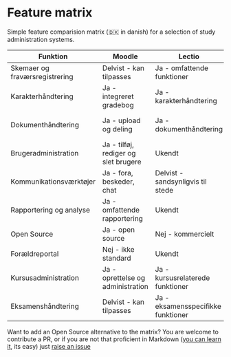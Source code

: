 # Feature matrix

Simple feature comparision matrix (:denmark: in danish) for a selection of study administration systems.

| Funktion                       | Moodle | Lectio | OpenSIS | Fedena |
|--------------------------------|--------|--------|---------|--------|
| Skemaer og fraværsregistrering | Delvist - kan tilpasses | Ja - omfattende funktioner | Ja - scheduling og attendance | Ja - timetable management |
| Karakterhåndtering             | Ja - integreret gradebog | Ja - karakterhåndtering | Ja - gradebook og report cards | Ja - karakterhåndtering |
| Dokumenthåndtering             | Ja - upload og deling | Ja - dokumenthåndtering | Ja - report designer og dokumenthåndtering | Ja - document management |
| Brugeradministration           | Ja - tilføj, rediger og slet brugere | Ukendt | Ja - omfattende brugeradministration | Ja - brugeradministration |
| Kommunikationsværktøjer        | Ja - fora, beskeder, chat | Delvist - sandsynligvis til stede | Ja - multi-channel communication | Ja - SMS og email notifikationer |
| Rapportering og analyse        | Ja - omfattende rapportering | Ukendt | Ja - built-in analytics og advanced reporting | Ja - custom reports |
| Open Source                    | Ja - open source | Nej - kommercielt | Ja - open source | Ja - open source |
| Forældreportal                 | Nej - ikke standard | Ukendt | Ja - parent portal | Ja - parent portal |
| Kursusadministration           | Ja - oprettelse og administration | Ja - kursusrelaterede funktioner | Ja - course manager | Ja - courses and batches management |
| Eksamenshåndtering             | Delvist - kan tilpasses | Ja - eksamensspecifikke funktioner | Ja - graduation requirements | Ja - eksamensrelaterede funktioner |

Want to add an Open Source alternative to the matrix? You are welcome to contribute a PR, or if you are not that proficient in Markdown ([you can learn it](https://www.markdownguide.org/), its easy) just [raise an issue](https://github.com/OS2sandbox/skolehub/issues/new)
